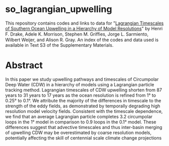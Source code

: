 # so_lagrangian_upwelling
This repository contains codes and links to data for "[Lagrangian Timescales of Southern Ocean Upwelling in a Hierarchy of Model Resolutions](http://rdcu.be/FZij)" by Henri F. Drake, Adele K. Morrison, Stephen M. Griﬃes, Jorge L. Sarmiento, Wilbert Weijer, and Alison R. Gray. An index of the codes and data used is available in Text S3 of the Supplementary Materials.

# Abstract

In this paper we study upwelling pathways and timescales of Circumpolar Deep Water (CDW) in a hierarchy of models using a Lagrangian particle tracking method. Lagrangian timescales of CDW upwelling shorten from 87 years to 31 years to 17 years as the ocean resolution is refined from 1° to 0.25° to 0.1°. We attribute the majority of the differences in timescale to the strength of the eddy fields, as demonstrated by temporally degrading high resolution model velocity fields. Consistent with the timescale dependence, we find that an average Lagrangian particle completes 3.2 circumpolar loops in the 1° model in comparison to 0.9 loops in the 0.1° model. These differences suggest that advective timescales and thus inter-basin merging of upwelling CDW may be overestimated by coarse resolution models, potentially affecting the skill of centennial scale climate change projections
